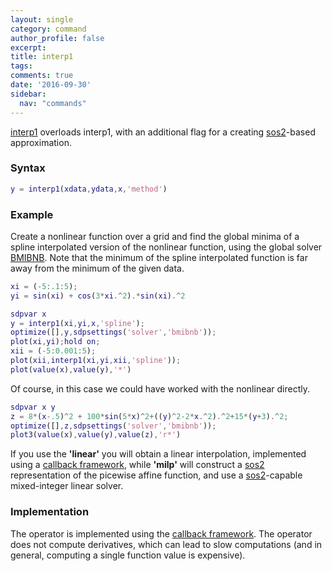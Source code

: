 ```yaml
---
layout: single
category: command
author_profile: false
excerpt: 
title: interp1
tags:
comments: true
date: '2016-09-30'
sidebar:
  nav: "commands"
---
```


[interp1](/command/interp1) overloads interp1, with an additional flag for a creating [sos2](/command/sos2)-based approximation.

### Syntax

````matlab
y = interp1(xdata,ydata,x,'method')
````

### Example

Create a nonlinear function over a grid and find the global minima of a spline interpolated version of the nonlinear function, using the global solver [BMIBNB](/solver/bmibnb). Note that the minimum of the spline interpolated function is far away from the minimum of the given data.

````matlab
xi = (-5:.1:5);
yi = sin(xi) + cos(3*xi.^2).*sin(xi).^2

sdpvar x
y = interp1(xi,yi,x,'spline');
optimize([],y,sdpsettings('solver','bmibnb'));
plot(xi,yi);hold on;
xii = (-5:0.001:5);
plot(xii,interp1(xi,yi,xii,'spline'));
plot(value(x),value(y),'*')
````

Of course, in this case we could have worked with the nonlinear directly.

````matlab
sdpvar x y
z = 8*(x-.5)^2 + 100*sin(5*x)^2+((y)^2-2*x.^2).^2+15*(y+3).^2;
optimize([],z,sdpsettings('solver','bmibnb'));
plot3(value(x),value(y),value(z),'r*')
````

If you use the **'linear'** you will obtain a linear interpolation, implemented using a [callback framework](/tutorial/nonlinearoperatorscallback), while **'milp'** will construct a [sos2](/command/sos2) representation of the picewise affine function, and use a [sos2](/command/sos2)-capable mixed-integer linear solver.

### Implementation

The operator is implemented using the [callback framework](/tutorial/nonlinearoperatorscallback). The operator does not compute derivatives, which can lead to slow computations (and in general, computing a single function value is expensive).
